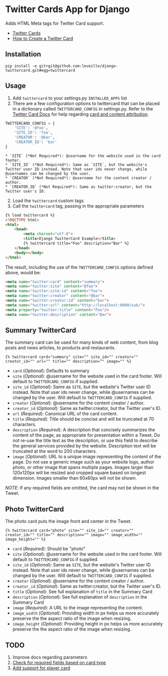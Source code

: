 # Twitter Cards App for Django

Adds HTML Meta tags for Twitter Card support.

* [Twitter Cards](https://dev.twitter.com/docs/cards)
* [How to Create a Twitter Card](http://davidwalsh.name/twitter-cards)
    
## Installation

```
pip install -e git+git@github.com:leveille/django-twittercard.git#egg=twittercard
```

## Usage

1. Add `twittercard` to your settings.py `INSTALLED_APPS` list
2. There are a few configuration options to twittercard that can be placed in a dictionary called `TWITTERCARD_CONFIG` in settings.py.  Refer to the [Twitter Card Docs](https://dev.twitter.com/docs/cards) for help regarding [card and content attribution](https://dev.twitter.com/docs/cards#content).

```python
TWITTERCARD_CONFIG = {
    'SITE': '@foo',
    'SITE_ID': 'foo',
    'CREATOR': '@bar',
    'CREATOR_ID': 'bar'
}
```

	* `SITE` (*Not Required*): @username for the website used in the card footer.
	* `SITE_ID` (*Not Required*): Same as `SITE`, but the website's Twitter user ID instead. Note that user ids never change, while @usernames can be changed by the user.
	* `CREATOR` (*Not Required*): @username for the content creator / author.
	* `CREATOR_ID` (*Not Required*): Same as twitter:creator, but the Twitter user's ID.

2. Load the `twittercard` custom tags
3. Call the `twittercard` tag, passing in the appropriate parameters

```html
{% load twittercard %}
<!DOCTYPE html>
<html>
    <head>
        <meta charset="utf-8">
        <title>Django TwitterCard Example</title>
        {% twittercard title="Foo" description="Bar" %}
    </head>
    <body></body>
</html>
```

The result, including the use of the `TWITTERCARD_CONFIG` options defined above, would be:

```html
<meta name="twitter:card" content="summary">
<meta name="twitter:site" content="@foo">
<meta name="twitter:site:id" content="foo">
<meta name="twitter:creator" content="@bar">
<meta name="twitter:creator:id" content="bar">
<meta name="twitter:url" content="http://localhost:8000/sub/">
<meta property="twitter:title" content="Foo"/>
<meta name="twitter:description" content="Bar">
```

## Summary TwitterCard

The summary card can be used for many kinds of web content, from blog posts and news articles, to products and restaurants.

```
{% twittercard card="summary" site="" site_id="" creator="" creator_id="" url="" title="" description="" image="" %}
```

* `card` (*Optional*): Defaults to summary
* `site` (*Optional*): @username for the website used in the card footer.  Will default to `TWITTERCARD_CONFIG` if supplied.
* `site_id` (*Optional*): Same as `SITE`, but the website's Twitter user ID instead. Note that user ids never change, while @usernames can be changed by the user.  Will default to `TWITTERCARD_CONFIG` if supplied.
* `creator` (*Optional*): @username for the content creator / author.
* `creator_id` (*Optional*): Same as twitter:creator, but the Twitter user's ID.
* `url` (*Required*): Canonical URL of the card content.
* `title` (*Required*): Title should be concise and will be truncated at 70 characters.
* `description` (*Required*): A description that concisely summarizes the content of the page, as appropriate for presentation within a Tweet. Do not re-use the title text as the description, or use this field to describe the general services provided by the website. Description text will be truncated at the word to 200 characters.
* `image` (*Optional*): URL to a unique image representing the content of the page. Do not use a generic image such as your website logo, author photo, or other image that spans multiple pages. Images larger than 120x120px will be resized and cropped square based on longest dimension. Images smaller than 60x60px will not be shown.

*NOTE*: If any required fields are omitted, the card may not be shown in the Tweet.

## Photo TwitterCard

The photo card puts the image front and center in the Tweet.

```
{% twittercard card="photo" site="" site_id="" creator="" creator_id="" title="" description="" image="" image_width="" image_height="" %}
```

* `card` (*Required*): Should be "photo"
* `site` (*Optional*): @username for the website used in the card footer.  Will default to `TWITTERCARD_CONFIG` if supplied.
* `site_id` (*Optional*): Same as `SITE`, but the website's Twitter user ID instead. Note that user ids never change, while @usernames can be changed by the user.  Will default to `TWITTERCARD_CONFIG` if supplied.
* `creator` (*Optional*): @username for the content creator / author.
* `creator_id` (*Optional*): Same as twitter:creator, but the Twitter user's ID.
* `title` (*Optional*): See full explanation of `title` in the Summary Card
* `description` (*Optional*): See full explanation of `description` in the Summary Card
* `image` (*Required*): A URL to the image representing the content.
* `image_width` (*Optional*): Providing width in px helps us more accurately preserve the the aspect ratio of the image when resizing.
* `image_height` (*Optional*): Providing height in px helps us more accurately preserve the the aspect ratio of the image when resizing.

## TODO

1. Improve docs regarding parameters
2. [Check for required fields based on card type](https://github.com/leveille/django-twittercard/issues/1)
3. [Add support for player card](https://github.com/leveille/django-twittercard/issues/2)

